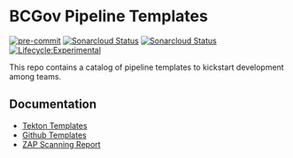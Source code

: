 # BCGov Pipeline Templates

[![pre-commit](https://github.com/bcgov/security-pipeline-templates/actions/workflows/pre-commit-check.yaml/badge.svg)](https://github.com/bcgov/security-pipeline-templates/actions/workflows/pre-commit-check.yaml) [![Sonarcloud Status](https://sonarcloud.io/api/project_badges/measure?project=bcgov-pipeline-templates&metric=alert_status)](https://sonarcloud.io/dashboard?id=bcgov-pipeline-templates) [![Sonarcloud Status](https://sonarcloud.io/api/project_badges/measure?project=bcgov-pipeline-templates&metric=security_rating)](https://sonarcloud.io/dashboard?id=bcgov-pipeline-templates) [![Lifecycle:Experimental](https://img.shields.io/badge/Lifecycle-Experimental-339999)](<Redirect-URL>)

This repo contains a catalog of pipeline templates to kickstart development among teams.

## Documentation

- [Tekton Templates](docs/tekton.md)
- [Github Templates](docs/github.md)
- [ZAP Scanning Report](https://github.com/bcgov/security-pipeline-templates/blob/zap-scan/README.md)
